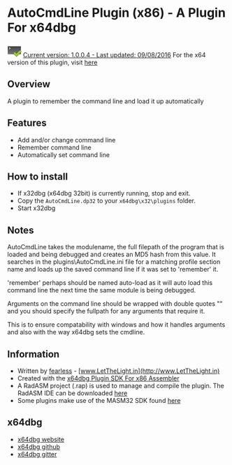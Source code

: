 # AutoCmdLine Plugin (x86) - A Plugin For x64dbg

![](https://github.com/mrfearless/AutoCmdLine-Plugin-x86/blob/master/images/AutoCmdLine.png) [Current version: 1.0.0.4 - Last updated: 09/08/2016](https://github.com/mrfearless/AutoCmdLine-Plugin-x86/releases/latest) For the x64 version of this plugin, visit [here](https://github.com/mrfearless/AutoCmdLine-Plugin-x64)

## Overview

A plugin to remember the command line and load it up automatically

## Features

* Add and/or change command line
* Remember command line
* Automatically set command line  

## How to install

* If x32dbg (x64dbg 32bit) is currently running, stop and exit.
* Copy the `AutoCmdLine.dp32` to your `x64dbg\x32\plugins` folder.
* Start x32dbg

## Notes

AutoCmdLine takes the modulename, the full filepath of the program that is loaded and being debugged and creates an MD5 hash from this value.
It searches in the plugins\AutoCmdLine.ini file for a matching profile section name and loads up the saved command line if it was set to 'remember' it.

'remember' perhaps should be named auto-load as it will auto load this command line the next time the same module is being debugged.

Arguments on the command line should be wrapped with double quotes "" and you should specify the fullpath for any arguments that require it.

This is to ensure compatability with windows and how it handles arguments and also with the way x64dbg sets the cmdline. 

## Information

* Written by [fearless](https://github.com/mrfearless)  - [www.LetTheLight.in](http://www.LetTheLight.in)
* Created with the [x64dbg Plugin SDK For x86 Assembler](https://github.com/mrfearless/x64dbg-Plugin-SDK-For-x86-Assembler)
* A RadASM project (.rap) is used to manage and compile the plugin. The RadASM IDE can be downloaded [here](http://www.softpedia.com/get/Programming/File-Editors/RadASM.shtml)
* Some plugins make use of the MASM32 SDK found [here](http://www.masm32.com/masmdl.htm)

## x64dbg
* [x64dbg website](http://x64dbg.com)
* [x64dbg github](https://github.com/x64dbg/x64dbg)
* [x64dbg gitter](https://gitter.im/x64dbg/x64dbg)